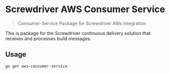 # Screwdriver AWS Consumer Service

> Consumer-Service Package for Screwdriver AWs Integration

This is package for the Screwdriver continuous delivery solution that receives and processes build messages.

## Usage

```bash
go get aws-consumer-service